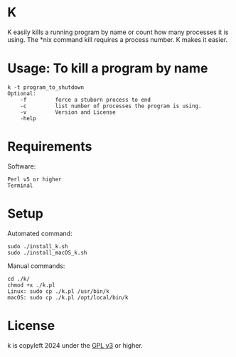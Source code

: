 K
=====

K easily kills a running program by name or count how many processes it is using.
The *nix command kill requires a process number. K makes it easier.


Usage: To kill a program by name
=====  
    k -t program_to_shutdown
    Optional:
        -f         force a stuborn process to end
        -c         list number of processes the program is using.
        -v         Version and License
        -help     


Requirements
=====
Software:

    Perl v5 or higher
    Terminal

Setup
=====
Automated command:

	sudo ./install_k.sh
    sudo ./install_macOS_k.sh

Manual commands:

    cd ./k/
    chmod +x ./k.pl
    Linux: sudo cp ./k.pl /usr/bin/k
    macOS: sudo cp ./k.pl /opt/local/bin/k 


License
=====
k is copyleft 2024 under the <a href="http://www.gnu.org/licenses/gpl-3.0.html">GPL v3</a> or higher.

